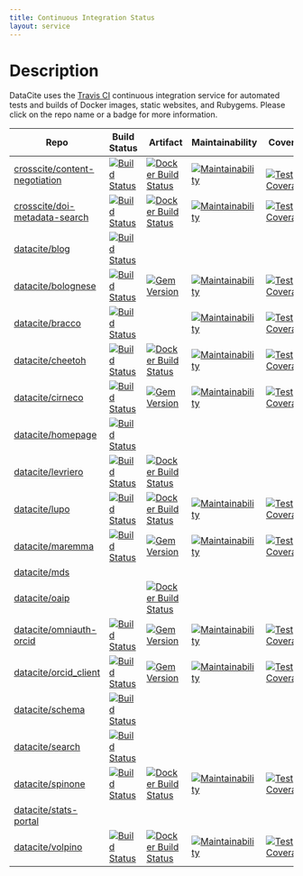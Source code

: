 ```yaml
---
title: Continuous Integration Status
layout: service
---
```


# Description

DataCite uses the [Travis CI](https://travis-ci.org/) continuous integration service for automated tests and builds of Docker images, static websites, and Rubygems. Please click on the repo name or a badge for more information.

| Repo | Build Status | Artifact | Maintainability | Coverage |
| --- | --- | --- | --- | --- |
| [crosscite/content-negotiation](https://github.com/crosscite/content-negotiation) | [![Build Status](https://travis-ci.org/crosscite/content-negotiation.svg?branch=master)](https://travis-ci.org/crosscite/content-negotiation) | [![Docker Build Status](https://img.shields.io/docker/build/crosscite/content-negotiation.svg)](https://hub.docker.com/r/crosscite/content-negotiation/) | [![Maintainability](https://api.codeclimate.com/v1/badges/60f70cb3a7f2431949ed/maintainability)](https://codeclimate.com/github/crosscite/content-negotiation/maintainability) | [![Test Coverage](https://api.codeclimate.com/v1/badges/60f70cb3a7f2431949ed/test_coverage)](https://codeclimate.com/github/crosscite/content-negotiation/test_coverage) |
| [crosscite/doi-metadata-search](https://github.com/crosscite/doi-metadata-search) | [![Build Status](https://travis-ci.org/crosscite/doi-metadata-search.svg)](https://travis-ci.org/crosscite/doi-metadata-search) | [![Docker Build Status](https://img.shields.io/docker/build/crosscite/doi-metadata-search.svg)](https://hub.docker.com/r/crosscite/doi-metadata-search/) | [![Maintainability](https://api.codeclimate.com/v1/badges/69aca8f548125bd813f3/maintainability)](https://codeclimate.com/github/crosscite/doi-metadata-search/maintainability) | [![Test Coverage](https://api.codeclimate.com/v1/badges/69aca8f548125bd813f3/test_coverage)](https://codeclimate.com/github/crosscite/doi-metadata-search/test_coverage) |
| [datacite/blog](https://github.com/datacite/blog) | [![Build Status](https://travis-ci.org/datacite/blog.svg)](https://travis-ci.org/datacite/blog) ||||
| [datacite/bolognese](https://github.com/datacite/bolognese) | [![Build Status](https://travis-ci.org/datacite/bolognese.svg?branch=master)](https://travis-ci.org/datacite/bolognese) | [![Gem Version](https://badge.fury.io/rb/bolognese.svg)](https://badge.fury.io/rb/bolognese) | [![Maintainability](https://api.codeclimate.com/v1/badges/ae69165425ba32854679/maintainability)](https://codeclimate.com/github/datacite/bolognese/maintainability) | [![Test Coverage](https://api.codeclimate.com/v1/badges/ae69165425ba32854679/test_coverage)](https://codeclimate.com/github/datacite/bolognese/test_coverage) |
| [datacite/bracco](https://github.com/datacite/bracco) | [![Build Status](https://travis-ci.org/datacite/bracco.svg?branch=test)](https://travis-ci.org/datacite/bracco) || [![Maintainability](https://api.codeclimate.com/v1/badges/9f1bc0e9688e2f48d2b2/maintainability)](https://codeclimate.com/github/datacite/bracco/maintainability) | [![Test Coverage](https://api.codeclimate.com/v1/badges/9f1bc0e9688e2f48d2b2/test_coverage)](https://codeclimate.com/github/datacite/bracco/test_coverage) |
| [datacite/cheetoh](https://github.com/datacite/cheetoh) | [![Build Status](https://travis-ci.org/datacite/cheetoh.svg?branch=test)](https://travis-ci.org/datacite/cheetoh) | [![Docker Build Status](https://img.shields.io/docker/build/datacite/cheetoh.svg)](https://hub.docker.com/r/datacite/cheetoh/) | [![Maintainability](https://api.codeclimate.com/v1/badges/ddb2efcae1339a13bb51/maintainability)](https://codeclimate.com/github/datacite/cheetoh/maintainability) | [![Test Coverage](https://api.codeclimate.com/v1/badges/ddb2efcae1339a13bb51/test_coverage)](https://codeclimate.com/github/datacite/cheetoh/test_coverage) |
| [datacite/cirneco](https://github.com/datacite/cirneco)| [![Build Status](https://travis-ci.org/datacite/cirneco.svg?branch=master)](https://travis-ci.org/datacite/cirneco) | [![Gem Version](https://badge.fury.io/rb/cirneco.svg)](https://badge.fury.io/rb/cirneco) | [![Maintainability](https://api.codeclimate.com/v1/badges/cbfe1a7cfd8a68d12118/maintainability)](https://codeclimate.com/github/datacite/cirneco/maintainability) | [![Test Coverage](https://api.codeclimate.com/v1/badges/cbfe1a7cfd8a68d12118/test_coverage)](https://codeclimate.com/github/datacite/cirneco/test_coverage) |
| [datacite/homepage](https://github.com/datacite/homepage) | [![Build Status](https://travis-ci.org/datacite/homepage.svg?branch=master)](https://travis-ci.org/datacite/homepage) ||||
| [datacite/levriero](https://github.com/datacite/levriero)| [![Build Status](https://travis-ci.org/datacite/levriero.svg?branch=master)](https://travis-ci.org/datacite/levriero) | [![Docker Build Status](https://img.shields.io/docker/build/datacite/lupo.svg)](https://hub.docker.com/r/datacite/lupo/) |||
| [datacite/lupo](https://github.com/datacite/lupo) | [![Build Status](https://travis-ci.org/datacite/lupo.svg?branch=master)](https://travis-ci.org/datacite/lupo) | [![Docker Build Status](https://img.shields.io/docker/build/datacite/lupo.svg)](https://hub.docker.com/r/datacite/lupo/) | [![Maintainability](https://api.codeclimate.com/v1/badges/dddd95f9f6f354b7af93/maintainability)](https://codeclimate.com/github/datacite/lupo/maintainability) | [![Test Coverage](https://api.codeclimate.com/v1/badges/dddd95f9f6f354b7af93/test_coverage)](https://codeclimate.com/github/datacite/lupo/test_coverage) |
| [datacite/maremma](https://github.com/datacite/maremma) | [![Build Status](https://travis-ci.org/datacite/maremma.svg?branch=master)](https://travis-ci.org/datacite/maremma) | [![Gem Version](https://badge.fury.io/rb/maremma.svg)](https://badge.fury.io/rb/maremma) | [![Maintainability](https://api.codeclimate.com/v1/badges/5472f0aa3ea85effb47a/maintainability)](https://codeclimate.com/github/datacite/maremma/maintainability) | [![Test Coverage](https://api.codeclimate.com/v1/badges/5472f0aa3ea85effb47a/test_coverage)](https://codeclimate.com/github/datacite/maremma/test_coverage) |
| [datacite/mds](https://github.com/datacite/mds) |||||
| [datacite/oaip](https://github.com/datacite/oaip) || [![Docker Build Status](https://img.shields.io/docker/build/datacite/oaip.svg)](https://hub.docker.com/r/datacite/oaip/) |||
| [datacite/omniauth-orcid](https://github.com/datacite/omniauth-orcid) | [![Build Status](https://travis-ci.org/datacite/omniauth-orcid.svg?branch=master)](https://travis-ci.org/datacite/omniauth-orcid) | [![Gem Version](https://badge.fury.io/rb/omniauth-orcid.svg)](https://badge.fury.io/rb/omniauth-orcid) | [![Maintainability](https://api.codeclimate.com/v1/badges/2d1bf6c89c50378bdc3b/maintainability)](https://codeclimate.com/github/datacite/omniauth-orcid/maintainability) | [![Test Coverage](https://api.codeclimate.com/v1/badges/2d1bf6c89c50378bdc3b/test_coverage)](https://codeclimate.com/github/datacite/omniauth-orcid/test_coverage) |
| [datacite/orcid_client](https://github.com/datacite/orcid_client) | [![Build Status](https://travis-ci.org/datacite/orcid_client.svg?branch=master)](https://travis-ci.org/datacite/orcid_client) | [![Gem Version](https://badge.fury.io/rb/orcid_client.svg)](https://badge.fury.io/rb/orcid_client) | [![Maintainability](https://api.codeclimate.com/v1/badges/a56103deb5b3182801a8/maintainability)](https://codeclimate.com/github/datacite/orcid_client/maintainability) | [![Test Coverage](https://api.codeclimate.com/v1/badges/a56103deb5b3182801a8/test_coverage)](https://codeclimate.com/github/datacite/orcid_client/test_coverage) |
| [datacite/schema](https://github.com/datacite/schema) |[![Build Status](https://travis-ci.org/datacite/schema.svg?branch=labs)](https://travis-ci.org/datacite/schema) ||||
| [datacite/search](https://github.com/datacite/search) | [![Build Status](https://travis-ci.org/datacite/search.svg?branch=master)](https://travis-ci.org/datacite/search) ||||
| [datacite/spinone](https://github.com/datacite/spinone) | [![Build Status](https://travis-ci.org/datacite/spinone.svg?branch=master)](https://travis-ci.org/datacite/spinone) | [![Docker Build Status](https://img.shields.io/docker/build/datacite/spinone.svg)](https://hub.docker.com/r/datacite/spinone/) | [![Maintainability](https://api.codeclimate.com/v1/badges/5b402959e44ca945cb73/maintainability)](https://codeclimate.com/github/datacite/spinone/maintainability) | [![Test Coverage](https://api.codeclimate.com/v1/badges/5b402959e44ca945cb73/test_coverage)](https://codeclimate.com/github/datacite/spinone/test_coverage) |
| [datacite/stats-portal](https://github.com/datacite/stats-portal) |||
| [datacite/volpino](https://github.com/datacite/volpino) | [![Build Status](https://travis-ci.org/datacite/volpino.svg)](https://travis-ci.org/datacite/volpino) | [![Docker Build Status](https://img.shields.io/docker/build/datacite/volpino.svg)](https://hub.docker.com/r/datacite/volpino/) | [![Maintainability](https://api.codeclimate.com/v1/badges/48dcb5d08cf767b3172d/maintainability)](https://codeclimate.com/github/datacite/volpino/maintainability) | [![Test Coverage](https://api.codeclimate.com/v1/badges/48dcb5d08cf767b3172d/test_coverage)](https://codeclimate.com/github/datacite/volpino/test_coverage) |
